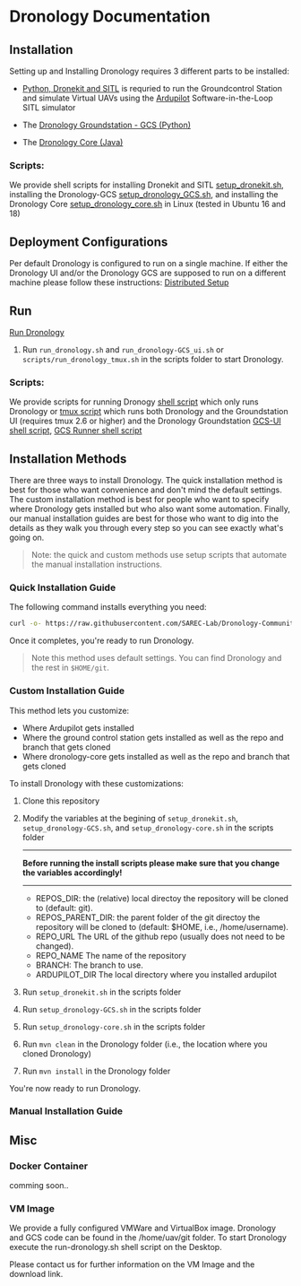 # Dronology Documentation


## Installation

Setting up and Installing Dronology requires 3 different parts to be installed: 

* [Python, Dronekit and SITL](https://github.com/SAREC-Lab/Dronology-documentation/blob/master/install/install-dronekitsitl.md)
is requried to run the Groundcontrol Station and simulate Virtual UAVs using the [Ardupilot](http://ardupilot.org/dev/docs/sitl-simulator-software-in-the-loop.html) Software-in-the-Loop SITL simulator

* The [Dronology Groundstation - GCS (Python)](https://github.com/SAREC-Lab/Dronology-documentation/blob/master/install/install-gcs.md)

* The [Dronology Core (Java)](https://github.com/SAREC-Lab/Dronology-documentation/blob/master/install/install-dronology.md)


### Scripts: 

We provide shell scripts for installing Dronekit and SITL [setup_dronekit.sh](https://github.com/SAREC-Lab/Dronology-documentation/blob/master/scripts/setup_dronekit.sh), installing the 
Dronology-GCS [setup_dronology_GCS.sh](https://github.com/SAREC-Lab/Dronology-documentation/blob/master/scripts/setup_dronology-GCS.sh), and installing the
Dronology Core [setup_dronology_core.sh](https://github.com/SAREC-Lab/Dronology-documentation/blob/master/scripts/setup_dronology-core.sh) in Linux (tested in Ubuntu 16 and 18)


## Deployment Configurations
Per default Dronology is configured to run on a single machine. If either the Dronology UI and/or the Dronology GCS are supposed to run on a different machine please follow these instructions: [Distributed Setup](https://github.com/SAREC-Lab/Dronology-documentation/blob/master/install/install-distributed.md)


## Run

[Run Dronology](https://github.com/SAREC-Lab/Dronology-documentation/blob/master/run/dronology.md)

1. Run ```run_dronology.sh``` and ```run_dronology-GCS_ui.sh```  or ```scripts/run_dronology_tmux.sh``` in the scripts folder to start Dronology.

### Scripts: 

We provide scripts for running Dronogy [shell script](https://github.com/SAREC-Lab/Dronology-documentation/blob/master/scripts/run_dronology.sh) which only runs Dronology or [tmux script](https://github.com/SAREC-Lab/Dronology-documentation/blob/master/scripts/run_dronology_tmux.sh)  which runs both Dronology and the Groundstation UI  (requires tmux 2.6 or higher) and the 
Dronology Groundstation [GCS-UI shell script](scripts/run_dronology-GCS_ui.sh), [GCS Runner shell script](http://)




## Installation Methods

There are three ways to install Dronology. The quick installation method is best for those who want convenience and don't mind the default settings. The custom installation method is best for people who want to specify where Dronology gets installed but who also want some automation. Finally, our manual installation guides are best for those who want to dig into the details as they walk you through every step so you can see exactly what's going on.

> Note: the quick and custom methods use setup scripts that automate the manual installation instructions.

### Quick Installation Guide

The following command installs everything you need:

```bash
curl -o- https://raw.githubusercontent.com/SAREC-Lab/Dronology-Community-Documentation/auto-cfg-gcs/scripts/setup_all.sh | bash
```
Once it completes, you're ready to run Dronology.

> Note this method uses default settings. You can find Dronology and the rest in `$HOME/git`.


### Custom Installation Guide

This method lets you customize:

* Where Ardupilot gets installed
* Where the ground control station gets installed as well as the repo and branch that gets cloned
* Where dronology-core gets installed as well as the repo and branch that gets cloned





To install Dronology with these customizations:

1. Clone this repository
1. Modify the variables at the begining of `setup_dronekit.sh`, `setup_dronology-GCS.sh`, and `setup_dronology-core.sh` in the scripts folder

    ___
    **Before running the install scripts please make sure that you change the variables accordingly!**

    ___

    * REPOS_DIR: the (relative) local directoy the repository will be cloned to (default: git).
    * REPOS_PARENT_DIR: the parent folder of the git directoy the repository will be cloned to (default: $HOME, i.e., /home/username).
    * REPO_URL The URL of the github repo (usually does not need to be changed).
    * REPO_NAME The name of the repository
    * BRANCH: The branch to use.
    * ARDUPILOT_DIR The local directory where you installed ardupilot
1. Run ```setup_dronekit.sh``` in the scripts folder
1. Run ```setup_dronology-GCS.sh``` in the scripts folder
1. Run ```setup_dronology-core.sh``` in the scripts folder
1. Run ```mvn clean```  in the Dronology folder (i.e., the location where you cloned Dronology)
1. Run ```mvn install``` in the Dronology folder

You're now ready to run Dronology.


### Manual Installation Guide

## Misc

### Docker Container
comming soon..

### VM Image

We provide a fully configured VMWare and VirtualBox image.
Dronology and GCS code can be found in the /home/uav/git folder.
To start Dronology execute the run-dronology.sh shell script on the Desktop.

Please contact us for further information on the VM Image and the download link.





